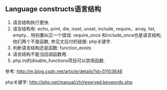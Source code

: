 ## Language constructs语言结构

1. 语言结构执行更快.
2. 语言结构有: echo, print, die, isset, unset, include, require，array, list, empty… 特别要纠正一个错误: require_once 和include_once也是语言结构, 他们两个不是函数, 参见文后付的链接: php关键字.
3. 判断语言结构还是函数: function_exists
4. 语言结构不能当回调函数用. 
5. php.ini的disable_functions项目可以禁用函数.



参考: http://m.blog.csdn.net/article/details?id=51103646

php关键字: http://php.net/manual/zh/reserved.keywords.php




